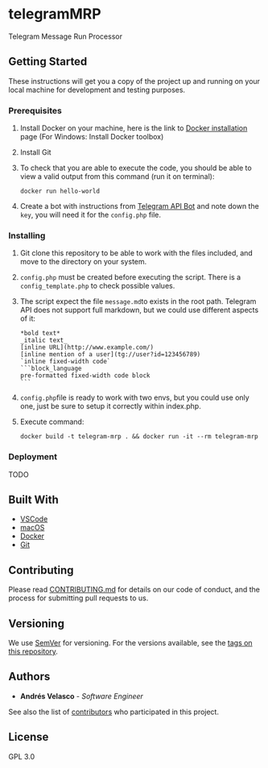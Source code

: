 # telegramMRP
Telegram Message Run Processor

## Getting Started

These instructions will get you a copy of the project up and running on your local machine for development and testing purposes.

### Prerequisites

1. Install Docker on your machine, here is the link to [Docker installation](https://docs.docker.com/install/#supported-platforms) page (For Windows: Install Docker toolbox)

2. Install Git

3. To check that you are able to execute the code, you should be able to view a valid output from this command (run it on terminal):

	```
	docker run hello-world
	```

4. Create a bot with instructions from [Telegram API Bot](https://core.telegram.org/bots) and note down the `key`, you will need it for the `config.php` file.

### Installing

1. Git clone this repository to be able to work with the files included, and move to the directory on your system.

2. `config.php` must be created before executing the script. There is a `config_template.php` to check possible values.

3. The script expect the file `message.md`to exists in the root path. Telegram API does not support full markdown, but we could use different aspects of it:

    ````
    *bold text*
    _italic text_
    [inline URL](http://www.example.com/)
    [inline mention of a user](tg://user?id=123456789)
    `inline fixed-width code`
    ```block_language
    pre-formatted fixed-width code block
    ```
    ````

4. `config.php`file is ready to work with two envs, but you could use only one, just be sure to setup it correctly within index.php.

2. Execute command:

	```
	docker build -t telegram-mrp . && docker run -it --rm telegram-mrp

	```

### Deployment

TODO

## Built With

* [VSCode](https://www.vscode.com/)
* [macOS](https://www.apple.com/lae/macos/high-sierra/)
* [Docker](https://www.docker.com/)
* [Git](https://git-scm.com/)

## Contributing

Please read [CONTRIBUTING.md](CONTRIBUTING.md) for details on our code of conduct, and the process for submitting pull requests to us.

## Versioning

We use [SemVer](http://semver.org/) for versioning. For the versions available, see the [tags on this repository](https://github.com/your/project/tags). 

## Authors

* **Andrés Velasco** - *Software Engineer*

See also the list of [contributors](https://github.com/BrainSINS/Analytics) who participated in this project.

## License

GPL 3.0

